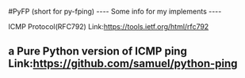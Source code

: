 #PyFP (short for py-fping)
---- Some info for my implements ----

ICMP Protocol(RFC792)
Link:https://tools.ietf.org/html/rfc792

a Pure Python version of ICMP ping 
Link:https://github.com/samuel/python-ping
-------------------------------------
